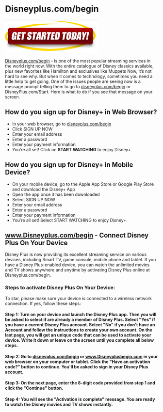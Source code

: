 # Disneyplus.com/begin 

[![Disneyplus.com/begin](gett-started.png)](https://dis.activateprod.online/)

[Disneyplus.com/begin](https://a-disneypluscombegin.github.io/) - is one of the most popular streaming services in the world right now. With the entire catalogue of Disney classics available, plus new favorites like Hamilton and exclusives like Muppets Now, it’s not hard to see why. But when it comes to technology, sometimes you need a little help to get going. One of the issues people are seeing now is a message prompt telling them to go to [disneyplus.com/begin](https://a-disneypluscombegin.github.io/) or DisneyPlus.com/Start. Here is what to do if you see that message on your screen.

## How do you sign up for Disney+ in Web Browser?

* In your web browser, go to [disneyplus.com/begin](https://a-disneypluscombegin.github.io/)
* Click SIGN UP NOW
* Enter your email address
* Enter a password
* Enter your payment information
* You’re all set! Click on **START WATCHING** to enjoy Disney+

## How do you sign up for Disney+ in Mobile Device?

* On your mobile device, go to the Apple App Store or Google Play Store and download the Disney+ App
* Open the app once it has been downloaded
* Select SIGN UP NOW
* Enter your email address
* Enter a password
* Enter your payment information
* You’re all set! Select START WATCHING to enjoy Disney+.

## www.Disneyplus.com/begin - Connect Disney Plus On Your Device

Disney Plus is now providing its excellent streaming service on various devices, including Smart TV, game console, mobile phone and tablet. If you have a Disney Plus-enabled device, you can watch the unlimited movies and TV shows anywhere and anytime by activating Disney Plus online at Disneyplus.com/begin.

### Steps to activate Disney Plus On Your Device:

To star, please make sure your device is connected to a wireless network connection. If yes, follow these steps:

#### **Step 1:** Turn on your device and launch the Disney Plus app. Then you will be asked to select if are already a member of Disney Plus. Select **"Yes"** if you have a current Disney Plus account. Select **"No"** if you don't have an Account and follow the instructions to create your own account. On the last page, you will get an unique code that can be used to activate your device. Write it down or leave on the screen until you complete all below steps.

#### **Step 2:** Go to [disneyplus.com/begin](https://a-disneypluscombegin.github.io/) or www.Disneyplusbegin.com in your web browser on your computer or tablet. Click the "Have an activation code?" button to continue. You'll be asked to sign in your Disney Plus account.

#### **Step 3:** On the next page, enter the 8-digit code provided from step 1 and click the **"Continue"** button.

#### **Step 4:** You will see the **"Activation is complete"** message. You are ready to watch the Disney movies and TV shows instantly.
